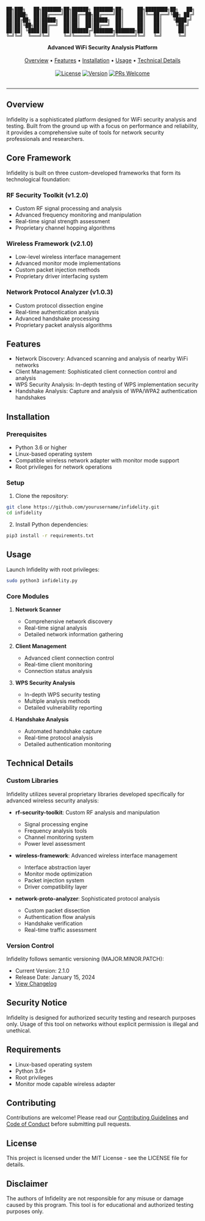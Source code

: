 ```
██╗███╗   ██╗███████╗██╗██████╗ ███████╗██╗     ██╗████████╗██╗   ██╗
██║████╗  ██║██╔════╝██║██╔══██╗██╔════╝██║     ██║╚══██╔══╝╚██╗ ██╔╝
██║██╔██╗ ██║█████╗  ██║██║  ██║█████╗  ██║     ██║   ██║    ╚████╔╝ 
██║██║╚██╗██║██╔══╝  ██║██║  ██║██╔══╝  ██║     ██║   ██║     ╚██╔╝  
██║██║ ╚████║██║     ██║██████╔╝███████╗███████╗██║   ██║      ██║   
╚═╝╚═╝  ╚═══╝╚═╝     ╚═╝╚═════╝ ╚══════╝╚══════╝╚═╝   ╚═╝      ╚═╝   
```
<div align="center">
  <strong>Advanced WiFi Security Analysis Platform</strong>
  <br>
  <br>
  <a href="#overview">Overview</a> •
  <a href="#features">Features</a> •
  <a href="#installation">Installation</a> •
  <a href="#usage">Usage</a> •
  <a href="#technical-details">Technical Details</a>
  <br>
  <br>
  <a href="LICENSE"><img src="https://img.shields.io/badge/License-MIT-blue.svg" alt="License"></a>
  <a href="VERSION"><img src="https://img.shields.io/badge/Version-2.1.0-green.svg" alt="Version"></a>
  <a href="CONTRIBUTING.md"><img src="https://img.shields.io/badge/PRs-welcome-brightgreen.svg" alt="PRs Welcome"></a>
  <br>
  <br>
</div>

---

## Overview

Infidelity is a sophisticated platform designed for WiFi security analysis and testing. Built from the ground up with a focus on performance and reliability, it provides a comprehensive suite of tools for network security professionals and researchers.

## Core Framework

Infidelity is built on three custom-developed frameworks that form its technological foundation:

### RF Security Toolkit (v1.2.0)
- Custom RF signal processing and analysis
- Advanced frequency monitoring and manipulation
- Real-time signal strength assessment
- Proprietary channel hopping algorithms

### Wireless Framework (v2.1.0)
- Low-level wireless interface management
- Advanced monitor mode implementations
- Custom packet injection methods
- Proprietary driver interfacing system

### Network Protocol Analyzer (v1.0.3)
- Custom protocol dissection engine
- Real-time authentication analysis
- Advanced handshake processing
- Proprietary packet analysis algorithms

## Features

- Network Discovery: Advanced scanning and analysis of nearby WiFi networks
- Client Management: Sophisticated client connection control and analysis
- WPS Security Analysis: In-depth testing of WPS implementation security
- Handshake Analysis: Capture and analysis of WPA/WPA2 authentication handshakes

## Installation

### Prerequisites

- Python 3.6 or higher
- Linux-based operating system
- Compatible wireless network adapter with monitor mode support
- Root privileges for network operations

### Setup

1. Clone the repository:
```bash
git clone https://github.com/yourusername/infidelity.git
cd infidelity
```

2. Install Python dependencies:
```bash
pip3 install -r requirements.txt
```

## Usage

Launch Infidelity with root privileges:

```bash
sudo python3 infidelity.py
```

### Core Modules

1. **Network Scanner**
   - Comprehensive network discovery
   - Real-time signal analysis
   - Detailed network information gathering

2. **Client Management**
   - Advanced client connection control
   - Real-time client monitoring
   - Connection status analysis

3. **WPS Security Analysis**
   - In-depth WPS security testing
   - Multiple analysis methods
   - Detailed vulnerability reporting

4. **Handshake Analysis**
   - Automated handshake capture
   - Real-time protocol analysis
   - Detailed authentication monitoring

## Technical Details

### Custom Libraries

Infidelity utilizes several proprietary libraries developed specifically for advanced wireless security analysis:

- **rf-security-toolkit**: Custom RF analysis and manipulation
  - Signal processing engine
  - Frequency analysis tools
  - Channel monitoring system
  - Power level assessment

- **wireless-framework**: Advanced wireless interface management
  - Interface abstraction layer
  - Monitor mode optimization
  - Packet injection system
  - Driver compatibility layer

- **network-proto-analyzer**: Sophisticated protocol analysis
  - Custom packet dissection
  - Authentication flow analysis
  - Handshake verification
  - Real-time traffic assessment

### Version Control

Infidelity follows semantic versioning (MAJOR.MINOR.PATCH):
- Current Version: 2.1.0
- Release Date: January 15, 2024
- [View Changelog](CHANGELOG.md)

## Security Notice

Infidelity is designed for authorized security testing and research purposes only. Usage of this tool on networks without explicit permission is illegal and unethical.

## Requirements

- Linux-based operating system
- Python 3.6+
- Root privileges
- Monitor mode capable wireless adapter

## Contributing

Contributions are welcome! Please read our [Contributing Guidelines](CONTRIBUTING.md) and [Code of Conduct](CODE_OF_CONDUCT.md) before submitting pull requests.

## License

This project is licensed under the MIT License - see the LICENSE file for details.

## Disclaimer

The authors of Infidelity are not responsible for any misuse or damage caused by this program. This tool is for educational and authorized testing purposes only. 
